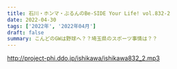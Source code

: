 ```yaml
---
title: 石川・ホンマ・ぶるんのBe-SIDE Your Life! vol.832-2
date: 2022-04-30
tags: ['2022年', '2022年04月']
draft: false
summary: こんどのGWは野球へ？？埼玉県のスポーツ事情は？？
---
```


http://project-phi.ddo.jp/ishikawa/ishikawa832_2.mp3
